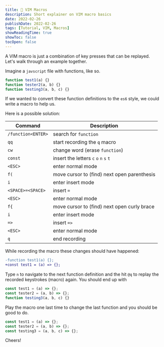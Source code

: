 ```yaml
---
title: 🦾 VIM Macros
description: Short explainer on VIM macro basics
date: 2022-02-26
publishDate: 2022-02-26
tags: [Tutorial, VIM, Macros]
showReadingTime: true
showToc: false
tocOpen: false
---
```


A VIM macro is just a combination of key presses that can be replayed. Let's walk through an example together.

Imagine a `javscript` file with functions, like so.

```javascript
function test1(a) {}
function tester2(a, b) {}
function testing3(a, b, c) {}
```

If we wanted to convert these function definitions to the `es6` style, we could write a macro to help us.

Here is a possible solution:

| Command            | Description                                 |
| ------------------ | ------------------------------------------- |
| `/function<ENTER>` | search for `function`                       |
| `qq`               | start recording the `q` macro               |
| `cw`               | change word (erase `function`)              |
| `const`            | insert the letters `c` `o` `n` `s` `t`      |
| `<ESC>`            | enter normal mode                           |
| `f(`               | move cursor to (find) next open parenthesis |
| `i`                | enter insert mode                           |
| `<SPACE>=<SPACE>`  | insert `=`                                  |
| `<ESC>`            | enter normal mode                           |
| `f{`               | move cursor to (find) next open curly brace |
| `i`                | enter insert mode                           |
| `=>`               | insert `=>`                                 |
| `<ESC>`            | enter normal mode                           |
| `q`                | end recording                               |

While recording the macro these changes should have happened:

```diff
-function test1(a) {};
+const test1 = (a) => {};
```

Type `n` to navigate to the next function definition and the hit `@q` to replay the recorded keystrokes (macro) again. You should end up with

```javascript
const test1 = (a) => {};
const tester2 = (a, b) => {};
function testing3(a, b, c) {}
```

Play the macro one last time to change the last function and you should be good to do.

```javascript
const test1 = (a) => {};
const tester2 = (a, b) => {};
const testing3 = (a, b, c) => {};
```

Cheers!
